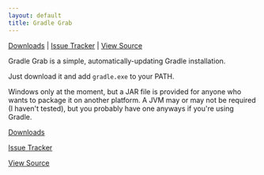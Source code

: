 ```yaml
---
layout: default
title: Gradle Grab
---
```


[Downloads](https://github.com/JBYoshi/GradleGrab/releases)
| [Issue Tracker](https://github.com/JBYoshi/GradleGrab/issues)
| [View Source](https://github.com/JBYoshi/GradleGrab)

Gradle Grab is a simple, automatically-updating Gradle installation.

Just download it and add `gradle.exe` to your PATH.

Windows only at the moment, but a JAR file is provided for anyone who wants to package it on another platform. A JVM may or may not be required (I haven't tested), but you probably have one anyways if you're using Gradle.

[Downloads](https://github.com/JBYoshi/GradleGrab/releases)

[Issue Tracker](https://github.com/JBYoshi/GradleGrab/issues)

[View Source](https://github.com/JBYoshi/GradleGrab)

